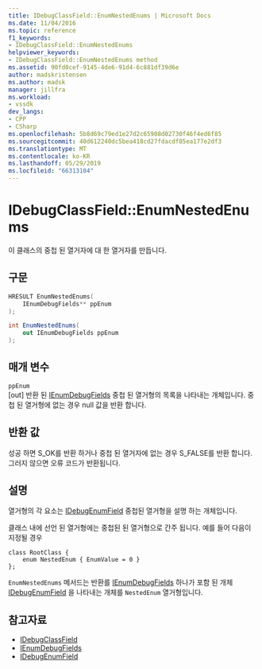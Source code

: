 ```yaml
---
title: IDebugClassField::EnumNestedEnums | Microsoft Docs
ms.date: 11/04/2016
ms.topic: reference
f1_keywords:
- IDebugClassField::EnumNestedEnums
helpviewer_keywords:
- IDebugClassField::EnumNestedEnums method
ms.assetid: 90fd0cef-9145-4de6-91d4-6c881df39d6e
author: madskristensen
ms.author: madsk
manager: jillfra
ms.workload:
- vssdk
dev_langs:
- CPP
- CSharp
ms.openlocfilehash: 5b8d69c79ed1e27d2c65908d02730f46f4ed6f85
ms.sourcegitcommit: 40d612240dc5bea418cd27fdacdf85ea177e2df3
ms.translationtype: MT
ms.contentlocale: ko-KR
ms.lasthandoff: 05/29/2019
ms.locfileid: "66313104"
---
```

# <a name="idebugclassfieldenumnestedenums"></a>IDebugClassField::EnumNestedEnums
이 클래스의 중첩 된 열거자에 대 한 열거자를 만듭니다.

## <a name="syntax"></a>구문

```cpp
HRESULT EnumNestedEnums(
    IEnumDebugFields** ppEnum
);
```

```csharp
int EnumNestedEnums(
    out IEnumDebugFields ppEnum
);
```

## <a name="parameters"></a>매개 변수
`ppEnum`\
[out] 반환 된 [IEnumDebugFields](../../../extensibility/debugger/reference/ienumdebugfields.md) 중첩 된 열거형의 목록을 나타내는 개체입니다. 중첩 된 열거형에 없는 경우 null 값을 반환 합니다.

## <a name="return-value"></a>반환 값
성공 하면 S_OK를 반환 하거나 중첩 된 열거자에 없는 경우 S_FALSE를 반환 합니다. 그러지 않으면 오류 코드가 반환됩니다.

## <a name="remarks"></a>설명
열거형의 각 요소는 [IDebugEnumField](../../../extensibility/debugger/reference/idebugenumfield.md) 중첩된 열거형을 설명 하는 개체입니다.

클래스 내에 선언 된 열거형에는 중첩된 된 열거형으로 간주 됩니다. 예를 들어 다음이 지정될 경우

```
class RootClass {
    enum NestedEnum { EnumValue = 0 }
};
```

`EnumNestedEnums` 메서드는 반환를 [IEnumDebugFields](../../../extensibility/debugger/reference/ienumdebugfields.md) 하나가 포함 된 개체 [IDebugEnumField](../../../extensibility/debugger/reference/idebugenumfield.md) 을 나타내는 개체를 `NestedEnum` 열거형입니다.

## <a name="see-also"></a>참고자료
- [IDebugClassField](../../../extensibility/debugger/reference/idebugclassfield.md)
- [IEnumDebugFields](../../../extensibility/debugger/reference/ienumdebugfields.md)
- [IDebugEnumField](../../../extensibility/debugger/reference/idebugenumfield.md)
